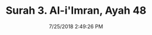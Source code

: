 ---
title       : "Surah 3. Al-i'Imran, Ayah 48"
date        : 7/25/2018 2:49:26 PM
draft       : false
type        : "quran"
layout      : "compare"
BookCode    : "CMP"
SurahNumber : "3"
AyahNumber  : "48"
TotalAyah   : "200"
---
